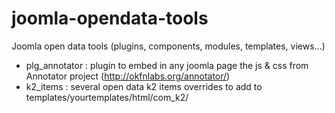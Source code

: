 joomla-opendata-tools
=====================

Joomla open data tools (plugins, components, modules, templates, views...)

- plg_annotator : plugin to embed in any joomla page the js & css from Annotator project (http://okfnlabs.org/annotator/)
- k2_items : several open data k2 items overrides to add to templates/yourtemplates/html/com_k2/<itemname>
